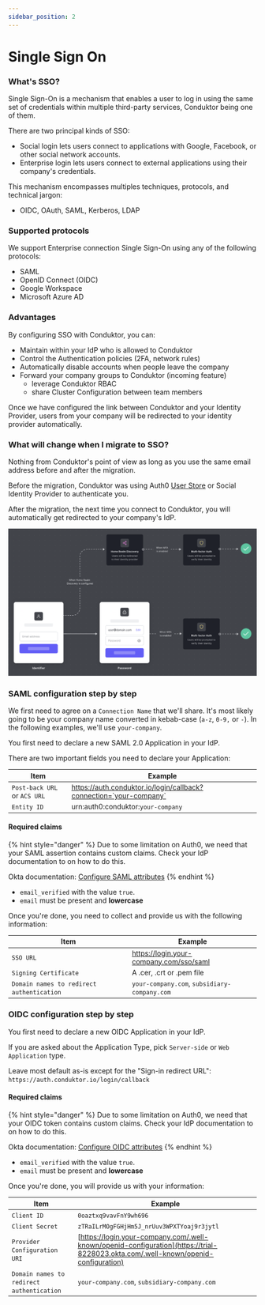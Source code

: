 ```yaml
---
sidebar_position: 2
---
```


# Single Sign On

### What's SSO?

Single Sign-On is a mechanism that enables a user to log in using the same set of credentials within multiple third-party services, Conduktor being one of them.

There are two principal kinds of SSO:

- Social login lets users connect to applications with Google, Facebook, or other social network accounts.
- Enterprise login lets users connect to external applications using their company's credentials.

This mechanism encompasses multiples techniques, protocols, and technical jargon:

- OIDC, OAuth, SAML, Kerberos, LDAP

### Supported protocols

We support Enterprise connection Single Sign-On using any of the following protocols:

- SAML
- OpenID Connect (OIDC)
- Google Workspace
- Microsoft Azure AD

### Advantages

By configuring SSO with Conduktor, you can:

- Maintain within your IdP who is allowed to Conduktor
- Control the Authentication policies (2FA, network rules)
- Automatically disable accounts when people leave the company
- Forward your company groups to Conduktor (incoming feature)
  - leverage Conduktor RBAC
  - share Cluster Configuration between team members

Once we have configured the link between Conduktor and your Identity Provider, users from your company will be redirected to your identity provider automatically.

### What will change when I migrate to SSO?

Nothing from Conduktor's point of view as long as you use the same email address before and after the migration.

Before the migration, Conduktor was using Auth0 [User Store](https://auth0.com/docs/authenticate/database-connections/auth0-user-store) or Social Identity Provider to authenticate you.

After the migration, the next time you connect to Conduktor, you will automatically get redirected to your company's IdP.

![Your users will get redirected to your IdP based on their email address](../assets/assets/universal-login.png)

### SAML configuration step by step

We first need to agree on a `Connection Name` that we'll share. It's most likely going to be your company name converted in kebab-case (`a-z`, `0-9,` or `-`). In the following examples, we'll use `your-company`.

You first need to declare a new SAML 2.0 Application in your IdP.&#x20;

There are two important fields you need to declare your Application:

| Item                         | Example                                                            |
| ---------------------------- | ------------------------------------------------------------------ |
| `Post-back URL` or `ACS URL` | https://auth.conduktor.io/login/callback?connection=`your-company` |
| `Entity ID`                  | urn:auth0:conduktor:`your-company`                                 |

#### Required claims

{% hint style="danger" %}
Due to some limitation on Auth0, we need that your SAML assertion contains custom claims. Check your IdP documentation to on how to do this.

Okta documentation: [Configure SAML attributes](https://support.okta.com/help/s/article/How-to-define-and-configure-a-custom-SAML-attribute-statement?language=en_US)
{% endhint %}

- `email_verified` with the value `true`.&#x20;
- `email` must be present and **lowercase**

Once you're done, you need to collect and provide us with the following information:

| Item                                      | Example                                      |
| ----------------------------------------- | -------------------------------------------- |
| `SSO URL`                                 | https://login.your-company.com/sso/saml      |
| `Signing Certificate`                     | A .cer, .crt or .pem file                    |
| `Domain names to redirect authentication` | `your-company.com`, `subsidiary-company.com` |

### OIDC configuration step by step

You first need to declare a new OIDC Application in your IdP.&#x20;

If you are asked about the Application Type, pick `Server-side` or `Web Application` type.

Leave most default as-is except for the "Sign-in redirect URL": `https://auth.conduktor.io/login/callback`

#### Required claims

{% hint style="danger" %}
Due to some limitation on Auth0, we need that your OIDC token contains custom claims. Check your IdP documentation to on how to do this.

Okta documentation: [Configure OIDC attributes](https://developer.okta.com/docs/guides/customize-tokens-returned-from-okta/main/)
{% endhint %}

- `email_verified` with the value `true`.&#x20;
- `email` must be present and **lowercase**

Once you're done, you will provide us with your information:

| Item                                      | Example                                                                                                                            |
| ----------------------------------------- | ---------------------------------------------------------------------------------------------------------------------------------- |
| `Client ID`                               | `0oaztxq9vavFnY9wh696`                                                                                                             |
| `Client Secret`                           | `zTRaILrMOgFGHjHm5J_nrUuv3WPXTYoaj9r3jytl`                                                                                         |
| `Provider Configuration URI`              | [https://login.your-company.com/.well-known/openid-configuration](https://trial-8228023.okta.com/.well-known/openid-configuration) |
| `Domain names to redirect authentication` | `your-company.com`, `subsidiary-company.com`                                                                                       |
